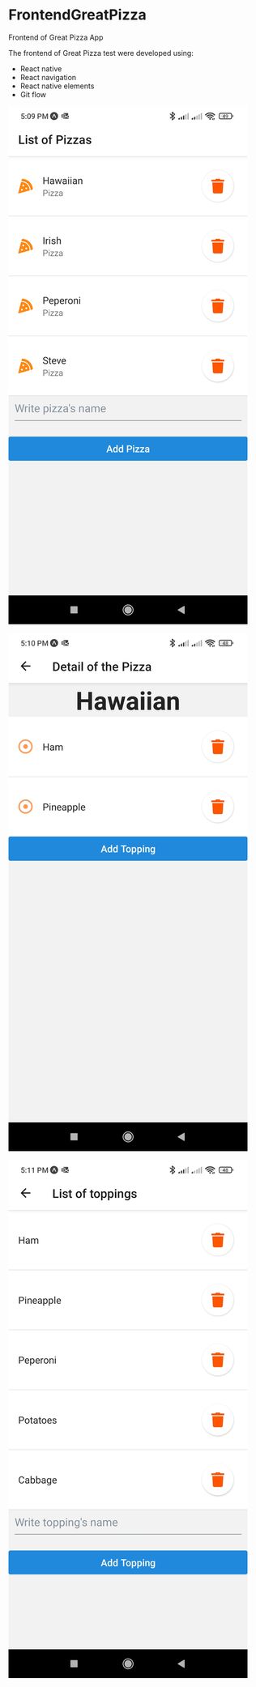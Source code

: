 # FrontendGreatPizza
Frontend of Great Pizza App

The frontend of Great Pizza test were developed using:

* React native
* React navigation
* React native elements
* Git flow


![List of pizzas](https://github.com/EduardoUstarez/datasharing/blob/master/pizzas.jpg)

![Detail of the pizza](https://github.com/EduardoUstarez/datasharing/blob/master/pizzatopping.jpg)

![List of toppings](https://github.com/EduardoUstarez/datasharing/blob/master/toppings.jpg)
